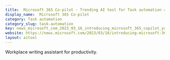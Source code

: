 ```yaml
---
title:  Microsoft 365 Co-pilot - Trending AI tool for Task automation and best alternatives
display_name:  Microsoft 365 Co-pilot
category: Task automation
category_slug: task-automation
key: news_microsoft_com_2023_03_16_introducing_microsoft_365_copilot_your_c
website: https://news.microsoft.com/2023/03/16/introducing-microsoft-365-copilot-your-copilot-for-work/
layout: aitool
---
```


Workplace writing assistant for productivity.
